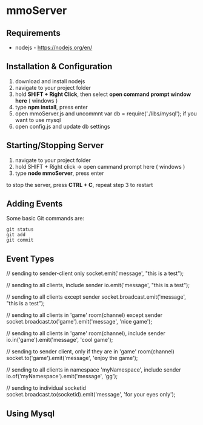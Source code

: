 # mmoServer

## Requirements
- nodejs - https://nodejs.org/en/

## Installation & Configuration
1. download and install nodejs
2. navigate to your project folder
3. hold **SHIFT + Right Click**, then select **open command prompt window here** ( windows )
4. type **npm install**, press enter
5. open mmoServer.js and uncommnt var db = require('./libs/mysql'); if you want to use mysql
6. open config.js and update db settings

## Starting/Stopping Server
1. navigate to your project folder
2. hold SHIFT + Right click -> open cammand prompt here ( windows )
3. type **node mmoServer**, press enter

to stop the server, press **CTRL + C**, repeat step 3 to restart

## Adding Events

Some basic Git commands are:
```
git status
git add
git commit
```

## Event Types
// sending to sender-client only
 socket.emit('message', "this is a test");

 // sending to all clients, include sender
 io.emit('message', "this is a test");

 // sending to all clients except sender
 socket.broadcast.emit('message', "this is a test");

 // sending to all clients in 'game' room(channel) except sender
 socket.broadcast.to('game').emit('message', 'nice game');

 // sending to all clients in 'game' room(channel), include sender
 io.in('game').emit('message', 'cool game');

 // sending to sender client, only if they are in 'game' room(channel)
 socket.to('game').emit('message', 'enjoy the game');

 // sending to all clients in namespace 'myNamespace', include sender
 io.of('myNamespace').emit('message', 'gg');

 // sending to individual socketid
 socket.broadcast.to(socketid).emit('message', 'for your eyes only');

## Using Mysql